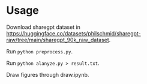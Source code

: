 # Usage

Download sharegpt dataset in https://huggingface.co/datasets/philschmid/sharegpt-raw/tree/main/sharegpt_90k_raw_dataset.

Run `python preprocess.py`.

Run `python alanyze.py > result.txt`.

Draw figures through draw.ipynb.

